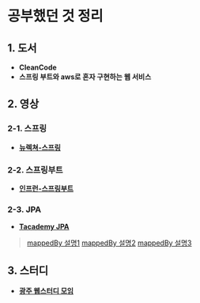 # 공부했던 것 정리

## 1. 도서
 * **CleanCode**
 * **스프링 부트와 aws로 혼자 구현하는 웹 서비스**

## 2. 영상
### 2-1. 스프링
 * **[뉴렉쳐-스프링](http://newlecture.com/)**
### 2-2. 스프링부트
 * **[인프런-스프링부트](https://www.inflearn.com/course/%EC%8A%A4%ED%94%84%EB%A7%81%EB%B6%80%ED%8A%B8)**
### 2-3. JPA
 * **[Tacademy JPA](https://youtu.be/WfrSN9Z7MiA)**
 > [mappedBy 설명1](https://www.youtube.com/watch?v=0zTtkIYMOIw)
 > [mappedBy 설명2](https://www.youtube.com/watch?v=0zTtkIYMOIw)
 > [mappedBy 설명3](https://www.youtube.com/watch?v=hsSc5epPXDs)

 
## 3. 스터디
 * **[광주 웹스터디 모임](http://study.gwangju.kr)**
